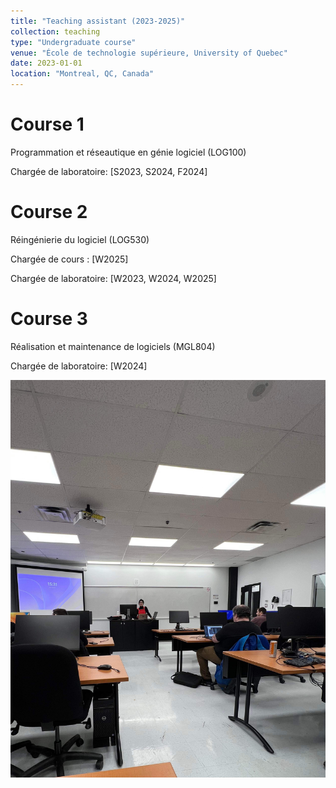 ```yaml
---
title: "Teaching assistant (2023-2025)"
collection: teaching
type: "Undergraduate course"
venue: "École de technologie supérieure, University of Quebec"
date: 2023-01-01
location: "Montreal, QC, Canada"
---
```




Course 1
======
Programmation et réseautique en génie logiciel (LOG100) 

Chargée de laboratoire: [S2023, S2024, F2024]

Course 2
======
Réingénierie du logiciel (LOG530) 

Chargée de cours : [W2025]

Chargée de laboratoire: [W2023, W2024, W2025]

Course 3
======
Réalisation et maintenance de logiciels (MGL804) 

Chargée de laboratoire: [W2024]



![In the class](images/teaching.png)
